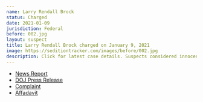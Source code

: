 ```yaml
---
name: Larry Rendall Brock
status: Charged
date: 2021-01-09
jurisdiction: Federal
before: 002.jpg
layout: suspect
title: Larry Rendall Brock charged on January 9, 2021
image: https://seditiontracker.com/images/before/002.jpg
description: Click for latest case details. Suspects considered innocent until proven guilty.
---
```


- [News Report](https://www.nbcdfw.com/news/local/fbi-arrests-grapevine-man-photographed-in-tactical-gear-on-us-senate-floor/2524718/)
- [DOJ Press Release](https://www.justice.gov/usao-dc/pr/two-men-charged-connection-events-us-capitol)
- [Complaint](https://www.justice.gov/usao-dc/press-release/file/1352016/download)
- [Affadavit](https://www.justice.gov/usao-dc/press-release/file/1352026/download)
